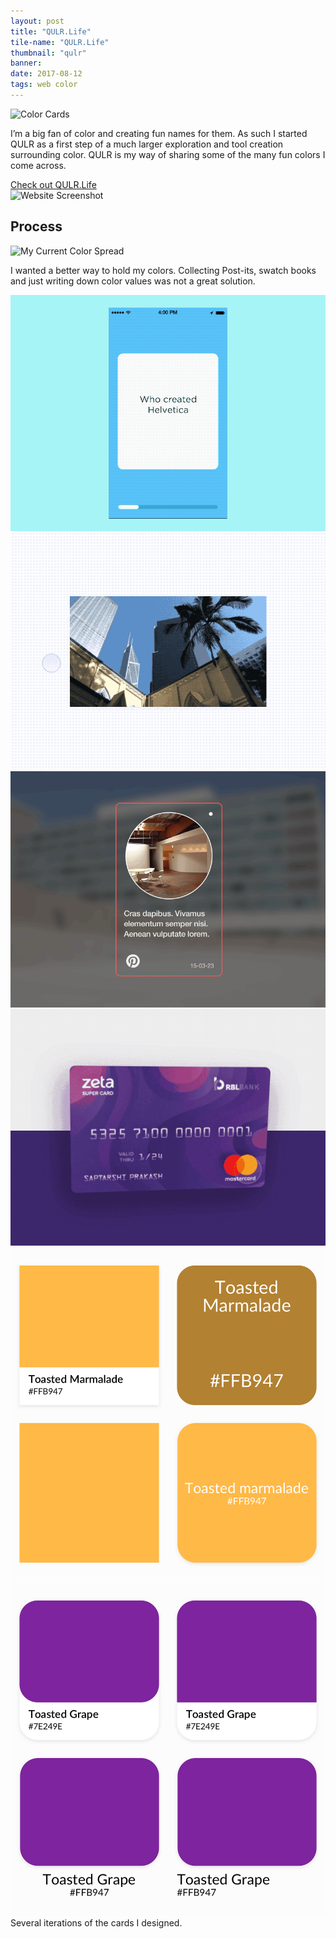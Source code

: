 ```yaml
---
layout: post
title: "QULR.Life"
tile-name: "QULR.Life"
thumbnail: "qulr"
banner:
date: 2017-08-12
tags: web color
---
```


<div class="image-container"><img src="../img/qulr/colorCards.png" alt="Color Cards"/></div>

I’m a big fan of color and creating fun names for them. As such I started QULR as a first step of a much larger exploration and tool creation surrounding color. QULR is my way of sharing some of the many fun colors I come across.

<div>
  <a target="_blank" href="http://QULR.Life">
      <div class="qulrButton contentButton"> Check out QULR.Life
      </div>
  </a>
</div>
<div class="image-container"><img src="../img/qulr/screenshot.png" alt="Website Screenshot"/></div>

## Process

<div class="image-container"><img src="../img/qulr/myInspiration.png" alt="My Current Color Spread"/></div>

I wanted a better way to hold my colors. Collecting Post-its, swatch books and just writing down color values was not a great solution.

<div class="grid-x grid-margin-y">
  <div class="small-6 medium-3 cell"><img src="../img/qulr/inspo1.gif" alt="Animation Inspiration"/></div>
  <div class="small-6 medium-3 cell"><img src="../img/qulr/inspo2.gif" alt="Animation Inspiration"/></div>
  <div class="small-6 medium-3 cell"><img src="../img/qulr/inspo3.gif" alt="Animation Inspiration"/></div>
  <div class="small-6 medium-3 cell"><img src="../img/qulr/inspo4.gif" alt="Animation Inspiration"/></div>
</div>

<div class="grid-x">
  <div class="cell medium-6" style="position:relative;">
    <!-- <img onclick="paddingtonAdd()" src="../img/paddington.svg" alt="Paddington Bear" class="paddington bear-1"> -->
    <img src="../img/qulr/tilevariationsmarmalade.png" alt="Tile Iterations Series">
  </div>
  <div class="cell medium-6">
    <img src="../img/qulr/tilevariationsgrape.png" alt="Tile Iterations Series">
  </div>
</div>
Several iterations of the cards I designed.
